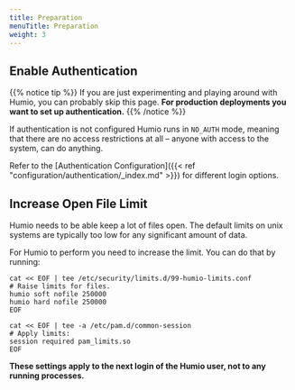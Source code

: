 ```yaml
---
title: Preparation
menuTitle: Preparation
weight: 3
---
```


## Enable Authentication

{{% notice tip %}}
If you are just experimenting and playing around with Humio, you can probably
skip this page. **For production deployments you want to set up authentication.**
{{% /notice %}}

If authentication is not configured Humio runs in `NO_AUTH` mode, meaning that there
are no access restrictions at all – anyone with access to the system, can do
anything.

Refer to the [Authentication Configuration]({{< ref "configuration/authentication/_index.md" >}}) for different login options.


## Increase Open File Limit

Humio needs to be able keep a lot of files open. The default limits
on unix systems are typically too low for any significant amount of data.

For Humio to perform you need to increase the limit.
You can do that by running:

```shell
cat << EOF | tee /etc/security/limits.d/99-humio-limits.conf
# Raise limits for files.
humio soft nofile 250000
humio hard nofile 250000
EOF

cat << EOF | tee -a /etc/pam.d/common-session
# Apply limits:
session required pam_limits.so
EOF
```

**These settings apply to the next login of the Humio user, not to any running processes.**
